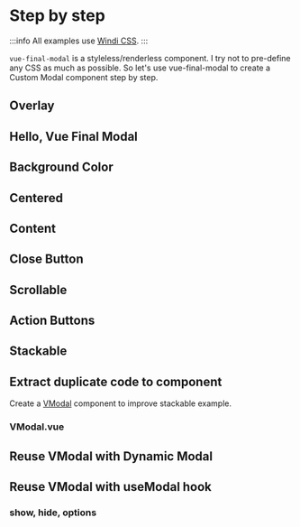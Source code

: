 # Step by step

:::info
All examples use [Windi CSS](https://windicss.org/).
:::

`vue-final-modal` is a styleless/renderless component. I try not to pre-define any CSS as much as possible. So let's use vue-final-modal to create a Custom Modal component step by step.

## Overlay

<CodeBlock :importComponentInstanceFn="() => import('@/components/use-cases/VOverlay.vue')" :importComponentRawFn="() => import('@/components/use-cases/VOverlay.vue?raw')"></CodeBlock>

## Hello, Vue Final Modal

<CodeBlock :importComponentInstanceFn="() => import('@/components/use-cases/VBasic.vue')" :importComponentRawFn="() => import('@/components/use-cases/VBasic.vue?raw')"></CodeBlock>

## Background Color

<CodeBlock :importComponentInstanceFn="() => import('@/components/use-cases/VBackground.vue')" :importComponentRawFn="() => import('@/components/use-cases/VBackground.vue?raw')"></CodeBlock>

## Centered

<CodeBlock :importComponentInstanceFn="() => import('@/components/use-cases/VCentered.vue')" :importComponentRawFn="() => import('@/components/use-cases/VCentered.vue?raw')"></CodeBlock>

## Content

<CodeBlock :importComponentInstanceFn="() => import('@/components/use-cases/VContent.vue')" :importComponentRawFn="() => import('@/components/use-cases/VContent.vue?raw')"></CodeBlock>

## Close Button

<CodeBlock :importComponentInstanceFn="() => import('@/components/use-cases/VCloseButton.vue')" :importComponentRawFn="() => import('@/components/use-cases/VCloseButton.vue?raw')"></CodeBlock>

## Scrollable

<CodeBlock :importComponentInstanceFn="() => import('@/components/use-cases/VScrollable.vue')" :importComponentRawFn="() => import('@/components/use-cases/VScrollable.vue?raw')"></CodeBlock>

## Action Buttons

<CodeBlock :importComponentInstanceFn="() => import('@/components/use-cases/VActionButtons.vue')" :importComponentRawFn="() => import('@/components/use-cases/VActionButtons.vue?raw')"></CodeBlock>

## Stackable

<CodeBlock :importComponentInstanceFn="() => import('@/components/use-cases/VStackable.vue')" :importComponentRawFn="() => import('@/components/use-cases/VStackable.vue?raw')"></CodeBlock>

## Extract duplicate code to component

Create a [VModal](#vmodal-vue) component to improve stackable example.

<CodeBlock :importComponentInstanceFn="() => import('@/components/use-cases/VStackableAdvanced.vue')" :importComponentRawFn="() => import('@/components/use-cases/VStackableAdvanced.vue?raw')"></CodeBlock>

### VModal.vue

<CodeBlock title="VModal.vue" :importComponentRawFn="() => import('@/components/use-cases/VModal.vue?raw')"></CodeBlock>

## Reuse VModal with Dynamic Modal 



## Reuse VModal with useModal hook

### show, hide, options